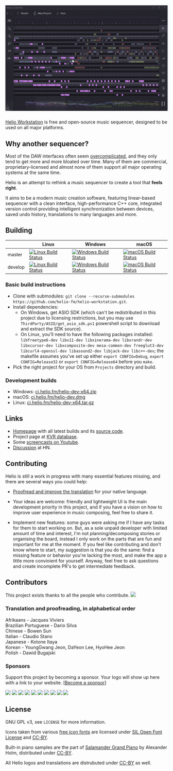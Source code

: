 ## <p align="center"><img src="Resources/screen-v2.png"></p>
[Helio Workstation](https://helio.fm) is free and open-source music sequencer, designed to be used on all major platforms.


## Why another sequencer?

Most of the DAW interfaces often seem [overcomplicated](http://mashable.com/2015/09/18/german-u-boat/), and they only tend to get more and more bloated over time. Many of them are commercial, proprietary-licensed and almost none of them support all major operating systems at the same time.

Helio is an attempt to rethink a music sequencer to create a tool that **feels right**.

It aims to be a modern music creation software, featuring linear-based sequencer with a clean interface, high-performance C++ core, integrated version control providing intelligent synchronization between devices, saved undo history, translations to many languages and more.


## Building

||Linux|Windows|macOS|
|---|---|---|---|
|master|[![Linux Build Status](https://travis-ci.org/helio-fm/helio-workstation.svg?branch=master)](https://travis-ci.org/helio-fm/helio-workstation)|[![Windows Build Status](https://ci.appveyor.com/api/projects/status/github/helio-fm/helio-workstation?svg=true&branch=master)](https://ci.appveyor.com/project/helio-fm/helio-workstation)|[![macOS Build Status](https://travis-ci.org/helio-fm/helio-workstation.svg?branch=master)](https://travis-ci.org/helio-fm/helio-workstation)|
|develop|[![Linux Build Status](https://travis-ci.org/helio-fm/helio-workstation.svg?branch=develop)](https://travis-ci.org/helio-fm/helio-workstation)|[![Windows Build Status](https://ci.appveyor.com/api/projects/status/github/helio-fm/helio-workstation?svg=true&branch=develop)](https://ci.appveyor.com/project/helio-fm/helio-workstation)|[![macOS Build Status](https://travis-ci.org/helio-fm/helio-workstation.svg?branch=develop)](https://travis-ci.org/helio-fm/helio-workstation)|

### Basic build instructions

 * Clone with submodules: `git clone --recurse-submodules https://github.com/helio-fm/helio-workstation.git`.
 * Install dependencies:
   * On Windows, get ASIO SDK (which can't be redistributed in this project due to licensing restrictions, but you may use `ThirdParty/ASIO/get_asio_sdk.ps1` powershell script to download and extract the SDK source).
   * On Linux, you'll need to have the following packages installed: `libfreetype6-dev libx11-dev libxinerama-dev libxrandr-dev libxcursor-dev libxcomposite-dev mesa-common-dev freeglut3-dev libcurl4-openssl-dev libasound2-dev libjack-dev libc++-dev`; the makefile assumes you've set up either `export CONFIG=Debug`, `export CONFIG=Release32` or `export CONFIG=Release64` before you `make`.
 * Pick the right project for your OS from `Projects` directory and build.

### Development builds

* Windows: [ci.helio.fm/helio-dev-x64.zip](https://ci.helio.fm/helio-dev-x64.zip)
* macOS: [ci.helio.fm/helio-dev.dmg](https://ci.helio.fm/helio-dev.dmg)
* Linux: [ci.helio.fm/helio-dev-x64.tar.gz](https://ci.helio.fm/helio-dev-x64.tar.gz)


## Links

 * [Homepage](https://helio.fm) with all latest builds and its [source code](https://github.com/helio-fm/muse-hackers).
 * Project page at [KVR database](https://www.kvraudio.com/product/helio-workstation-by-peter-rudenko).
 * Some [screencasts on Youtube](https://www.youtube.com/channel/UCO3K8iCd1k2FTqSocoE-WXw/).
 * [Discussion](https://news.ycombinator.com/item?id=14212054) at HN.


## Contributing

Helio is still a work in progress with many essential features missing, and there are several ways you could help:

* [Proofread and improve the translation](https://helio.fm/translations) for your native language.

* Your ideas are welcome: friendly and lightweight UI is the main development priority in this project, and if you have a vision on how to improve user experience in music composing, feel free to share it.

* Implement new features: some guys were asking me if I have any tasks for them to start working on. But, as a sole unpaid developer with limited amount of time and interest, I'm not planning/decomposing stories or organising the board, instead I only work on the parts that are fun and important for me at the moment. If you feel like contributing and don't know where to start, my suggestion is that you do the same: find a missing feature or behavior you're lacking the most, and make the app a little more convinient for yourself. Anyway, feel free to ask questions and create incomplete PR's to get intermediate feedback.


## Contributors

This project exists thanks to all the people who contribute. 
<a href="https://github.com/helio-fm/helio-workstation/graphs/contributors"><img src="https://opencollective.com/helio-workstation/contributors.svg?width=890&button=false" /></a>


### Translation and proofreading, in alphabetical order

Afrikaans - Jacques Viviers  
Brazilian Portuguese - Dario Silva  
Chinese - Bowen Sun  
Italian - Claudio Stano  
Japanese - Kotone Itaya  
Korean - YoungGwang Jeon, DaYeon Lee, HyoHee Jeon  
Polish - Dawid Bugajski  


### Sponsors

Support this project by becoming a sponsor. Your logo will show up here with a link to your website. [[Become a sponsor](https://opencollective.com/helio-workstation#sponsor)]

<a href="https://opencollective.com/helio-workstation/sponsor/0/website" target="_blank"><img src="https://opencollective.com/helio-workstation/sponsor/0/avatar.svg"></a>
<a href="https://opencollective.com/helio-workstation/sponsor/1/website" target="_blank"><img src="https://opencollective.com/helio-workstation/sponsor/1/avatar.svg"></a>
<a href="https://opencollective.com/helio-workstation/sponsor/2/website" target="_blank"><img src="https://opencollective.com/helio-workstation/sponsor/2/avatar.svg"></a>
<a href="https://opencollective.com/helio-workstation/sponsor/3/website" target="_blank"><img src="https://opencollective.com/helio-workstation/sponsor/3/avatar.svg"></a>
<a href="https://opencollective.com/helio-workstation/sponsor/4/website" target="_blank"><img src="https://opencollective.com/helio-workstation/sponsor/4/avatar.svg"></a>
<a href="https://opencollective.com/helio-workstation/sponsor/5/website" target="_blank"><img src="https://opencollective.com/helio-workstation/sponsor/5/avatar.svg"></a>
<a href="https://opencollective.com/helio-workstation/sponsor/6/website" target="_blank"><img src="https://opencollective.com/helio-workstation/sponsor/6/avatar.svg"></a>
<a href="https://opencollective.com/helio-workstation/sponsor/7/website" target="_blank"><img src="https://opencollective.com/helio-workstation/sponsor/7/avatar.svg"></a>
<a href="https://opencollective.com/helio-workstation/sponsor/8/website" target="_blank"><img src="https://opencollective.com/helio-workstation/sponsor/8/avatar.svg"></a>
<a href="https://opencollective.com/helio-workstation/sponsor/9/website" target="_blank"><img src="https://opencollective.com/helio-workstation/sponsor/9/avatar.svg"></a>


## License

GNU GPL v3, see ``LICENSE`` for more information.

Icons taken from various [free icon fonts](https://icomoon.io) are licensed under [SIL Open Font License](http://scripts.sil.org/cms/scripts/page.php?id=OFL) and [CC-BY](https://creativecommons.org/licenses/by/3.0/).

Built-in piano samples are the part of [Salamander Grand Piano](https://archive.org/details/SalamanderGrandPianoV3) by Alexander Holm, distributed under [CC-BY](https://creativecommons.org/licenses/by/3.0/).

All Helio logos and translations are distrubuted under [CC-BY](https://creativecommons.org/licenses/by/3.0/) as well.

